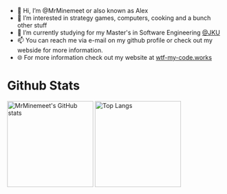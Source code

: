 - 👋 Hi, I’m @MrMinemeet or also known as Alex
- 👀 I’m interested in strategy games, computers, cooking and a bunch other stuff
- 🌱 I’m currently studying for my Master's in Software Engineering [@JKU](https://www.jku.at/)
- 📫 You can reach me via e-mail on my github profile or check out my webside for more information.
- 🌐 For more information check out my website at [wtf-my-code.works](https://wtf-my-code.works)

# Github Stats
<img src="https://github-readme-stats.vercel.app/api?username=mrminemeet&show_icons=true&theme=radical" alt="MrMinemeet's GitHub stats" style="height: 200px;"> <img src="https://github-readme-stats.vercel.app/api/top-langs/?username=mrminemeet&layout=compact&exclude_repo=BugHunter&langs_count=8&hide=tex,shaderlab,plsql,dart,objective-c,cmake,hlsl,asp.net&theme=radical" alt="Top Langs" style="height: 200px;">

<!---
MrMinemeet/MrMinemeet is a ✨ special ✨ repository because its `README.md` (this file) appears on your GitHub profile.
You can click the Preview link to take a look at your changes.
--->
